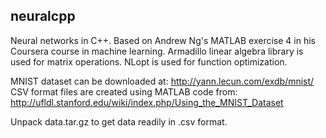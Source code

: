 ## neuralcpp
Neural networks in C++. Based on Andrew Ng's MATLAB exercise 4 in his Coursera course in machine learning. Armadillo linear algebra library is used for matrix operations. NLopt is used for function optimization.

MNIST dataset can be downloaded at: http://yann.lecun.com/exdb/mnist/
CSV format files are created using MATLAB code from: http://ufldl.stanford.edu/wiki/index.php/Using_the_MNIST_Dataset

Unpack data.tar.gz to get data readily in .csv format.